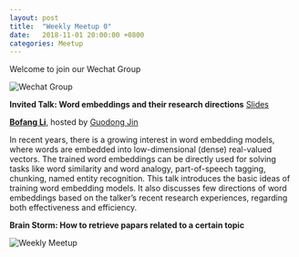 ```yaml
---
layout: post
title:  "Weekly Meetup 0"
date:   2018-11-01 20:00:00 +0800
categories: Meetup
---
```


Welcome to join our Wechat Group

![Wechat Group](/meetup/images/wechat_group.jpg)

**Invited Talk: Word embeddings and their research directions** [Slides](http://iir.ruc.edu.cn/~meetup/meetup_2018_11_03.pptx)

**[Bofang Li](http://bofang.stat-nba.com)**, hosted by [Guodong Jin](http://iir.ruc.edu.cn/~guodong/)

In recent years, there is a growing interest in word embedding models, where words are embedded into low-dimensional (dense) real-valued vectors. The trained word embeddings can be directly used for solving tasks like word similarity and word analogy, part-of-speech tagging, chunking, named entity recognition.
This talk introduces the basic ideas of training word embedding models. It also discusses few directions of word embeddings based on the talker’s recent research experiences, regarding both effectiveness and efficiency. 

**Brain Storm: How to retrieve papars related to a certain topic**

![Weekly Meetup](/meetup/images/poster-2018-11-03.jpg)
